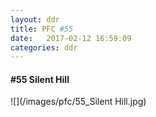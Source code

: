 ```yaml
---
layout: ddr
title: PFC #55
date:   2017-02-12 16:59:09
categories: ddr
---
```

#### **#55** Silent Hill
![](/images/pfc/55_Silent Hill.jpg)
